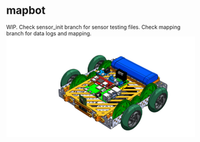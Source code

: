 # mapbot

WIP. Check sensor_init branch for sensor testing files.
Check mapping branch for data logs and mapping.
![alt text](https://github.com/CJA798/mapbot/blob/main/car_v3.0.PNG?raw=true)
